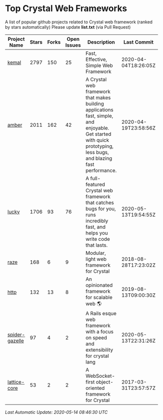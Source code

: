 # Top Crystal Web Frameworks

A list of popular github projects related to Crystal web framework (ranked by stars automatically)
Please update **list.txt** (via Pull Request)

| Project Name | Stars | Forks | Open Issues | Description | Last Commit |
| ------------ | ----- | ----- | ----------- | ----------- | ----------- |
| [kemal](https://github.com/kemalcr/kemal) |2797|150|25|Fast, Effective, Simple Web Framework|2020-04-04T18:26:05Z|
| [amber](https://github.com/amberframework/amber) |2011|162|42|A Crystal web framework that makes building applications fast, simple, and enjoyable. Get started with quick prototyping, less bugs, and blazing fast performance.|2020-04-19T23:58:56Z|
| [lucky](https://github.com/luckyframework/lucky) |1706|93|76|A full-featured Crystal web framework that catches bugs for you, runs incredibly fast, and helps you write code that lasts.|2020-05-13T19:54:55Z|
| [raze](https://github.com/samueleaton/raze) |168|6|9|Modular, light web framework for Crystal|2018-08-28T17:23:02Z|
| [http](https://github.com/onyxframework/http) |132|13|8|An opinionated framework for scalable web 🌎|2019-08-13T09:00:30Z|
| [spider-gazelle](https://github.com/spider-gazelle/spider-gazelle) |97|4|2|A Rails esque web framework with a focus on speed and extensibility for crystal lang|2020-05-13T22:31:26Z|
| [lattice-core](https://github.com/jasonl99/lattice-core) |53|2|2|A WebSocket-first object-oriented framework for Crystal|2017-03-31T23:57:57Z|

*Last Automatic Update: 2020-05-14 08:46:30 UTC*